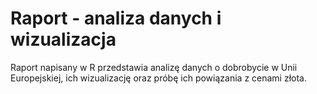 # Raport - analiza danych i wizualizacja
Raport napisany w R przedstawia analizę danych o dobrobycie w Unii Europejskiej, ich wizualizację oraz próbę ich powiązania z cenami złota.
